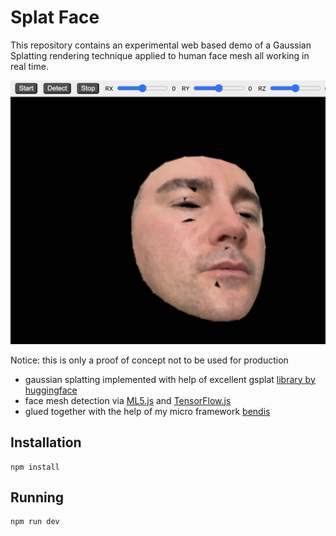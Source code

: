 # Splat Face

This repository contains an experimental web based demo of a Gaussian Splatting rendering technique applied to human face mesh all working in real time.

<p align="center">
  <img alt="gaussian splatting tensorflow face detection computer vision" src="src/assets/face.png" />
</p>

Notice: this is only a proof of concept not to be used for production

- gaussian splatting implemented with help of excellent gsplat [library by huggingface](https://github.com/huggingface/gsplat.js/)
- face mesh detection via [ML5.js](https://docs.ml5js.org/#/reference/facemesh) and [TensorFlow.js](https://www.tensorflow.org/js)
- glued together with the help of my micro framework [bendis](https://github.com/sjovanovic/bendis)

## Installation

```
npm install
```

## Running

```
npm run dev
```